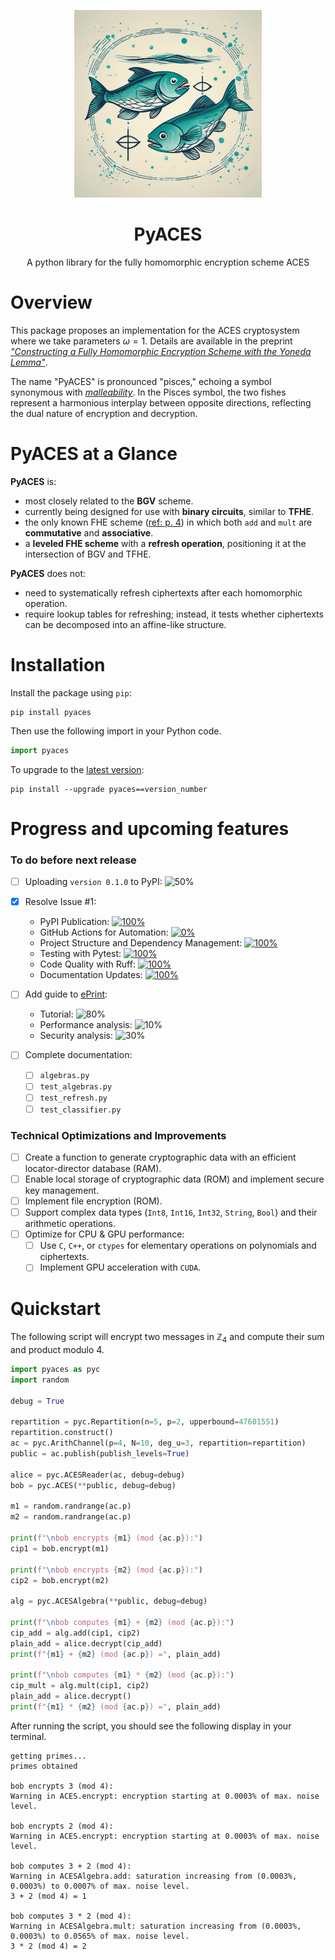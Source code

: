 <p align="center">
  <img width="300px" src="img/twofish.png" style="border: 3 solid grey;"/>
  <h1 align="center">PyACES</a></h1>
  <p align="center">A python library for the fully homomorphic encryption scheme ACES</p>
</p>

# Overview

This package proposes an implementation for the ACES cryptosystem where we take parameters $\omega = 1$. Details are available in the preprint  [<em>"Constructing a Fully Homomorphic Encryption Scheme with the Yoneda Lemma"</em>](https://arxiv.org/abs/2401.13255).

The name "PyACES" is pronounced "pisces," echoing a symbol synonymous with [_malleability_](https://en.wikipedia.org/wiki/Malleability_(cryptography)). In the Pisces symbol, the two fishes represent a harmonious interplay between opposite directions, reflecting the dual nature of encryption and decryption.

# PyACES at a Glance

**PyACES** is:
  - most closely related to the **BGV** scheme.
  - currently being designed for use with **binary circuits**, similar to **TFHE**.
  - the only known FHE scheme ([ref: p. 4](https://ems.press/content/book-chapter-files/33149)) in which both `add` and `mult` are **commutative** and **associative**.
  - a **leveled FHE scheme** with a **refresh operation**, positioning it at the intersection of BGV and TFHE.

**PyACES** does not:
  - need to systematically refresh ciphertexts after each homomorphic operation.
  - require lookup tables for refreshing; instead, it tests whether ciphertexts can be decomposed into an affine-like structure.


# Installation

Install the package using ```pip```:

```shell
pip install pyaces
```
Then use the following import in your Python code.

```python
import pyaces
```

To upgrade to the [latest version](https://pypi.org/project/pyaces/):
```shell
pip install --upgrade pyaces==version_number
```

# Progress and upcoming features

### To do before next release
- [ ] Uploading `version 0.1.0` to PyPI: ![50%](https://progress-bar.xyz/50)

- [x] Resolve Issue #1:
  - PyPI Publication: [![100%](https://progress-bar.xyz/100)](https://github.com/remytuyeras/aces/issues/1)
  - GitHub Actions for Automation: [![0%](https://progress-bar.xyz/0)](https://github.com/remytuyeras/aces/issues/1)
  - Project Structure and Dependency Management: [![100%](https://progress-bar.xyz/100)](https://github.com/remytuyeras/aces/issues/1)
  - Testing with Pytest: [![100%](https://progress-bar.xyz/100)](https://github.com/remytuyeras/aces/issues/1)
  - Code Quality with Ruff: [![100%](https://progress-bar.xyz/100)](https://github.com/remytuyeras/aces/issues/1)
  - Documentation Updates: [![100%](https://progress-bar.xyz/100)](https://github.com/remytuyeras/aces/issues/1)

- [ ] Add guide to [ePrint](https://eprint.iacr.org):
  - Tutorial: ![80%](https://progress-bar.xyz/80)
  - Performance analysis: ![10%](https://progress-bar.xyz/5)
  - Security analysis: ![30%](https://progress-bar.xyz/10)
  
- [ ] Complete documentation:
  - [ ] `algebras.py`
  - [ ] `test_algebras.py`
  - [ ] `test_refresh.py`
  - [ ] `test_classifier.py`

### Technical Optimizations and Improvements
- [ ] Create a function to generate cryptographic data with an efficient locator-director database (RAM).  
- [ ] Enable local storage of cryptographic data (ROM) and implement secure key management.  
- [ ] Implement file encryption (ROM).  
- [ ] Support complex data types (`Int8`, `Int16`, `Int32`, `String`, `Bool`) and their arithmetic operations.  
- [ ] Optimize for CPU & GPU performance:  
  - [ ] Use `C`, `C++`, or `ctypes` for elementary operations on polynomials and ciphertexts.  
  - [ ] Implement GPU acceleration with `CUDA`.  

# Quickstart

The following script will encrypt two messages in $\mathbb{Z}_4$ and compute their sum and product modulo $4$.

```python
import pyaces as pyc
import random

debug = True

repartition = pyc.Repartition(n=5, p=2, upperbound=47601551)
repartition.construct()
ac = pyc.ArithChannel(p=4, N=10, deg_u=3, repartition=repartition)
public = ac.publish(publish_levels=True)

alice = pyc.ACESReader(ac, debug=debug)
bob = pyc.ACES(**public, debug=debug)

m1 = random.randrange(ac.p) 
m2 = random.randrange(ac.p) 

print(f"\nbob encrypts {m1} (mod {ac.p}):")
cip1 = bob.encrypt(m1)

print(f"\nbob encrypts {m2} (mod {ac.p}):")
cip2 = bob.encrypt(m2)

alg = pyc.ACESAlgebra(**public, debug=debug)

print(f"\nbob computes {m1} + {m2} (mod {ac.p}):")
cip_add = alg.add(cip1, cip2)
plain_add = alice.decrypt(cip_add)
print(f"{m1} + {m2} (mod {ac.p}) =", plain_add)

print(f"\nbob computes {m1} * {m2} (mod {ac.p}):")
cip_mult = alg.mult(cip1, cip2)
plain_add = alice.decrypt()
print(f"{m1} * {m2} (mod {ac.p}) =", plain_add)
```

After running the script, you should see the following display in your terminal.

```text
getting primes...
primes obtained

bob encrypts 3 (mod 4):
Warning in ACES.encrypt: encryption starting at 0.0003% of max. noise level.

bob encrypts 2 (mod 4):
Warning in ACES.encrypt: encryption starting at 0.0003% of max. noise level.

bob computes 3 + 2 (mod 4):
Warning in ACESAlgebra.add: saturation increasing from (0.0003%, 0.0003%) to 0.0007% of max. noise level.
3 + 2 (mod 4) = 1

bob computes 3 * 2 (mod 4):
Warning in ACESAlgebra.mult: saturation increasing from (0.0003%, 0.0003%) to 0.0565% of max. noise level.
3 * 2 (mod 4) = 2
```
